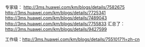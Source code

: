 专家级：
http://3ms.huawei.com/km/blogs/details/7582675
http://3ms.huawei.com/km/blogs/details/7725341
http://3ms.huawei.com/km/blogs/details/7489043
http://3ms.huawei.com/km/blogs/details/7755833
汇总了：http://3ms.huawei.com/km/blogs/details/9427599



工作级：http://3ms.huawei.com/km/blogs/details/7551017?l=zh-cn